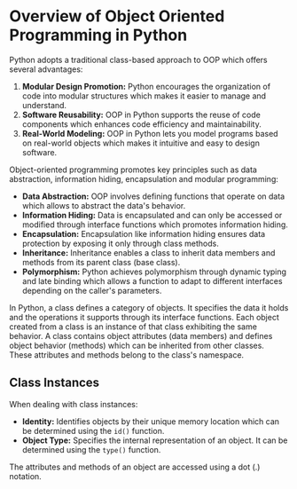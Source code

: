# Overview of Object Oriented Programming in Python

Python adopts a traditional class-based approach to OOP which offers several advantages:

1. **Modular Design Promotion:** Python encourages the organization of code into modular structures which makes it easier to manage and understand.
2. **Software Reusability:** OOP in Python supports the reuse of code components which enhances code efficiency and maintainability.
3. **Real-World Modeling:** OOP in Python lets you model programs based on real-world objects which makes it intuitive and easy to design software.


Object-oriented programming promotes key principles such as data abstraction, information hiding, encapsulation and modular programming:

- **Data Abstraction:** OOP involves defining functions that operate on data which allows to abstract the data's behavior.
- **Information Hiding:** Data is encapsulated and can only be accessed or modified through interface functions which promotes information hiding. 
- **Encapsulation:** Encapsulation like information hiding ensures data protection by exposing it only through class methods. 
- **Inheritance:** Inheritance enables a class to inherit data members and methods from its parent class (base class).
- **Polymorphism:** Python achieves polymorphism through dynamic typing and late binding which allows a function to adapt to different interfaces depending on the caller's parameters.

In Python, a class defines a category of objects. It specifies the data it holds and the operations it supports through its interface functions. Each object created from a class is an instance of that class exhibiting the same behavior. A class contains object attributes (data members) and defines object behavior (methods) which can be inherited from other classes. These attributes and methods belong to the class's namespace.

## Class Instances

When dealing with class instances:

- **Identity:** Identifies objects by their unique memory location which can be determined using the `id()` function.
- **Object Type:** Specifies the internal representation of an object. It can be determined using the `type()` function.

The attributes and methods of an object are accessed using a dot (.) notation. 
